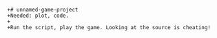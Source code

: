 	+# unnamed-game-project
	+Needed: plot, code.
	+
	+Run the script, play the game. Looking at the source is cheating!

